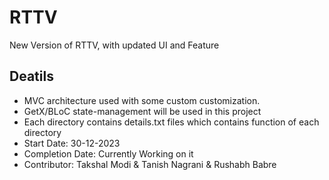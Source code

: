 # RTTV

New Version of RTTV, with updated UI and Feature

## Deatils

- MVC architecture used with some custom customization.
- GetX/BLoC state-management will be used in this project
- Each directory contains details.txt files which contains function of each directory
- Start Date: 30-12-2023
- Completion Date: Currently Working on it
- Contributor: Takshal Modi & Tanish Nagrani & Rushabh Babre
